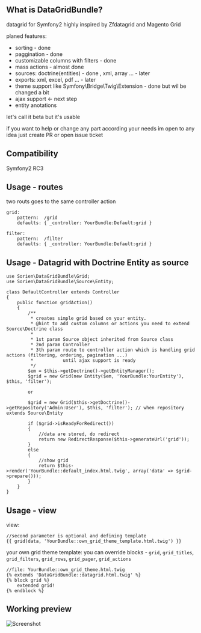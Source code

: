 What is DataGridBundle?
-----

datagrid for Symfony2 highly inspired by Zfdatagrid and Magento Grid

planed features:

 - sorting - done
 - paggination - done
 - customizable columns with filters - done
 - mass actions - almost done
 - sources: doctrine(entities) - done , xml, array ... - later
 - exports: xml, excel, pdf ... - later
 - theme support like Symfony\Bridge\Twig\Extension - done but wil be changed a bit
 - ajax support <- next step
 - entity anotations

let's call it beta but it's usable

if you want to help or change any part according your needs im open to any idea just create PR or open issue ticket

Compatibility
-----

Symfony2 RC3

Usage - routes
-----
two routs goes to the same controller action

    grid:
        pattern:  /grid
        defaults: { _controller: YourBundle:Default:grid }

    filter:
        pattern:  /filter
        defaults: { _controller: YourBundle:Default:grid }

Usage - Datagrid with Doctrine Entity as source
-----
    use Sorien\DataGridBundle\Grid;
    use Sorien\DataGridBundle\Source\Entity;

    class DefaultController extends Controller
    {
        public function gridAction()
        {
            /**
             * creates simple grid based on your entity.
             * @hint to add custom columns or actions you need to extend Source\Doctrine class
             *
             * 1st param Source object inherited from Source class
             * 2nd param Controller
             * 3th param route to controller action which is handling grid actions (filtering, ordering, pagination ...)
             *           until ajax support is ready
             */
            $em = $this->getDoctrine()->getEntityManager();
            $grid = new Grid(new Entity($em, 'YourBundle:YourEntity'), $this, 'filter');

            or

            $grid = new Grid($this->getDoctrine()->getRepository('Admin:User'), $this, 'filter'); // when repository extends Source\Entity

            if ($grid->isReadyForRedirect())
            {
                //data are stored, do redirect
                return new RedirectResponse($this->generateUrl('grid'));
            }
            else
            {
                //show grid
                return $this->render('YourBundle::default_index.html.twig', array('data' => $grid->prepare()));
            }
        }
    }

Usage - view
-----
view:

    //second parameter is optional and defining template
    {{ grid(data, 'YourBundle::own_grid_theme_template.html.twig') }}

your own grid theme template: you can override blocks - `grid`, `grid_titles`, `grid_filters`, `grid_rows`, `grid_pager`, `grid_actions`

    //file: YourBundle::own_grid_theme.html.twig
    {% extends 'DataGridBundle::datagrid.html.twig' %}
    {% block grid %}
        extended grid!
    {% endblock %}


Working preview
-----
<img src="http://vortex-portal.com/datagrid/grid2.png" alt="Screenshot" />

